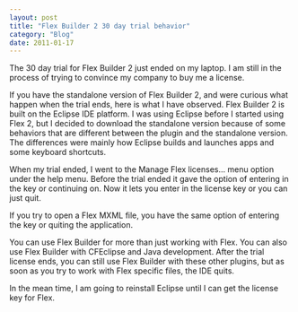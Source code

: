 ```yaml
---
layout: post
title: "Flex Builder 2 30 day trial behavior"
category: "Blog"
date: 2011-01-17
---
```



The 30 day trial for Flex Builder 2 just ended on my laptop. I am still in the process of trying to convince my company to buy me a license.

If you have the standalone version of Flex Builder 2, and were curious what happen when the trial ends, here is what I have observed. Flex Builder 2 is built on the Eclipse IDE platform. I was using Eclipse before I started using Flex 2, but I decided to download the standalone version because of some behaviors that are different between the plugin and the standalone version. The differences were mainly how Eclipse builds and launches apps and some keyboard shortcuts.

When my trial ended, I went to the Manage Flex licenses... menu option under the help menu. Before the trial ended it gave the option of entering in the key or continuing on. Now it lets you enter in the license key or you can just quit.

If you try to open a Flex MXML file, you have the same option of entering the key or quiting the application.

You can use Flex Builder for more than just working with Flex. You can also use Flex Builder with CFEclipse and Java development. After the trial license ends, you can still use Flex Builder with these other plugins, but as soon as you try to work with Flex specific files, the IDE quits. 

In the mean time, I am going to reinstall Eclipse until I can get the license key for Flex.
